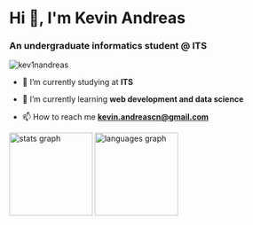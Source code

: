 <h1 align="left">Hi 👋, I'm Kevin Andreas</h1>

<h3 align="left">An undergraduate informatics student @ ITS </h3>

<p align="left"> <img src="https://komarev.com/ghpvc/?username=kev1nandreas&label=Profile%20views&color=0e75b6&style=flat" alt="kev1nandreas" /> </p>

<div align="left">
  
  - 🔭 I’m currently studying at **ITS**
  
  - 🌱 I’m currently learning **web development and data science**
    
  - 📫 How to reach me **kevin.andreascn@gmail.com**
</div>

<div align="left">
  <img src="https://github-readme-stats.vercel.app/api?username=kev1nandreas&hide_title=false&hide_rank=false&show_icons=true&include_all_commits=true&count_private=true&disable_animations=false&theme=dracula&locale=en&hide_border=false&order=1" height="150" alt="stats graph"  />
  <img src="https://github-readme-stats.vercel.app/api/top-langs?username=kev1nandreas&locale=en&hide_title=false&layout=compact&card_width=320&langs_count=6&theme=dracula&hide_border=false&order=2" height="150" alt="languages graph"  />
</div>
